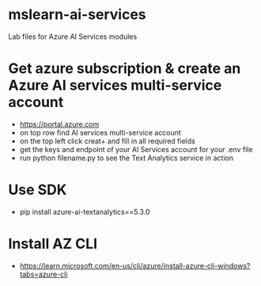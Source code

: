 # mslearn-ai-services
Lab files for Azure AI Services modules

# Get azure subscription & create an Azure AI services multi-service account 
- https://portal.azure.com
- on top row find AI services multi-service account
- on the top left click creat+ and fill in all required fields
- get the keys and endpoint of your AI Services account for your .env file
- run python filename.py to see the Text Analytics service in action

# Use SDK
-  pip install azure-ai-textanalytics==5.3.0

# Install AZ CLI
- https://learn.microsoft.com/en-us/cli/azure/install-azure-cli-windows?tabs=azure-cli

